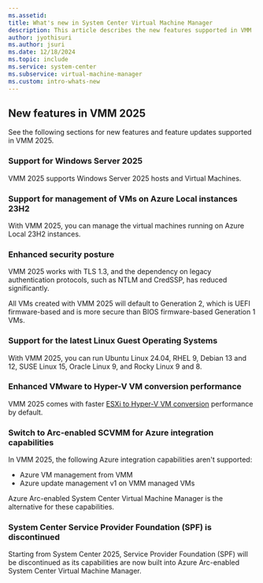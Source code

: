 ```yaml
---
ms.assetid:
title: What's new in System Center Virtual Machine Manager
description: This article describes the new features supported in VMM
author: jyothisuri
ms.author: jsuri
ms.date: 12/18/2024
ms.topic: include
ms.service: system-center
ms.subservice: virtual-machine-manager
ms.custom: intro-whats-new
---
```


## New features in VMM 2025

See the following sections for new features and feature updates supported in VMM 2025.

### Support for Windows Server 2025

VMM 2025 supports Windows Server 2025 hosts and Virtual Machines.

### Support for management of VMs on Azure Local instances 23H2

With VMM 2025, you can manage the virtual machines running on Azure Local 23H2 instances.

### Enhanced security posture

VMM 2025 works with TLS 1.3, and the dependency on legacy authentication protocols, such as NTLM and CredSSP, has reduced significantly.

All VMs created with VMM 2025 will default to Generation 2, which is UEFI firmware-based and is more secure than BIOS firmware-based Generation 1 VMs.

### Support for the latest Linux Guest Operating Systems

With VMM 2025, you can run Ubuntu Linux 24.04, RHEL 9, Debian 13 and 12, SUSE Linux 15, Oracle Linux 9, and Rocky Linux 9 and 8.

### Enhanced VMware to Hyper-V VM conversion performance

VMM 2025 comes with faster [ESXi to Hyper-V VM conversion](../vmm/vm-convert-vmware.md) performance by default.

### Switch to Arc-enabled SCVMM for Azure integration capabilities

In VMM 2025, the following Azure integration capabilities aren't supported:
- Azure VM management from VMM
- Azure update management v1 on VMM managed VMs

Azure Arc-enabled System Center Virtual Machine Manager is the alternative for these capabilities.

### System Center Service Provider Foundation (SPF) is discontinued

Starting from System Center 2025, Service Provider Foundation (SPF) will be discontinued as its capabilities are now built into Azure Arc-enabled System Center Virtual Machine Manager.

